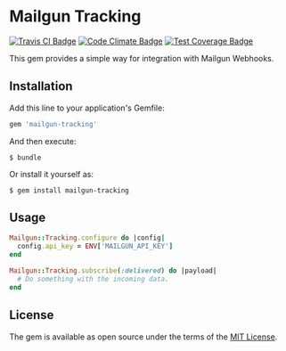 # Mailgun Tracking

[![Travis CI Badge](https://travis-ci.org/Chubchenko/mailgun-tracking.svg?branch=master)](https://travis-ci.org/Chubchenko/mailgun-tracking)
[![Code Climate Badge](https://codeclimate.com/github/Chubchenko/mailgun-tracking/badges/gpa.svg)](https://codeclimate.com/github/Chubchenko/mailgun-tracking)
[![Test Coverage Badge](https://codeclimate.com/github/Chubchenko/mailgun-tracking/badges/coverage.svg)](https://codeclimate.com/github/Chubchenko/mailgun-tracking/coverage)

This gem provides a simple way for integration with Mailgun Webhooks.

## Installation

Add this line to your application's Gemfile:

```ruby
gem 'mailgun-tracking'
```

And then execute:

    $ bundle

Or install it yourself as:

    $ gem install mailgun-tracking

## Usage

```ruby
Mailgun::Tracking.configure do |config|
  config.api_key = ENV['MAILGUN_API_KEY']
end

Mailgun::Tracking.subscribe(:delivered) do |payload|
  # Do something with the incoming data.
end
```

## License

The gem is available as open source under the terms of the [MIT License](http://opensource.org/licenses/MIT).
